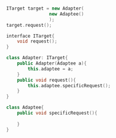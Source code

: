 






~~~c++

ITarget target = new Adapter(
				new Adaptee()
				);
target.request();

~~~


~~~c++
interface ITarget{
	void request();
}
~~~


~~~c++
class Adapter: ITarget{
	public Adapter(Adaptee a){
		this.adaptee = a;
	}
	public void request(){
		this.adaptee.specificRequest();
	}
}

~~~


~~~c++
class Adaptee{
	public void specificRequest(){
	
	}
}

~~~
